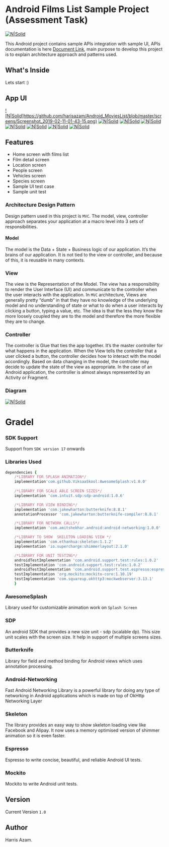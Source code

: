 # Android Films List Sample Project (Assessment Task)

[![N|Solid](https://cdn1.imggmi.com/uploads/2019/2/10/56a2a12b1abab60f46270c96743d9a97-full.png)](https://cdn1.imggmi.com/uploads/2019/2/10/56a2a12b1abab60f46270c96743d9a97-full.png)

This Android project contains sample APIs integration with sample UI, APIs documentation is here [Document Link][df1], main purpose to develop this project is to explain architecture approach and patterns used.  

## What's Inside

Lets start :)

## App UI
[![N|Solid]https://github.com/harisazam/Android_MoviesList/blob/master/screens/Screenshot_2019-02-11-01-43-15.png)](https://github.com/harisazam/Android_MoviesList/blob/master/screens/Screenshot_2019-02-11-01-43-15.png) [![N|Solid](https://cdn1.imggmi.com/uploads/2019/2/10/3099c57f2195e61ab0fd8fdb04ec3dfe-full.png)](https://cdn1.imggmi.com/uploads/2019/2/10/3099c57f2195e61ab0fd8fdb04ec3dfe-full.png) [![N|Solid](https://cdn1.imggmi.com/uploads/2019/2/10/0090a63b431935b5d31bb1ff63d8b620-full.png)](https://cdn1.imggmi.com/uploads/2019/2/10/0090a63b431935b5d31bb1ff63d8b620-full.png) [![N|Solid](https://cdn1.imggmi.com/uploads/2019/2/10/3de99427830964e95dd08b6489b9c8c5-full.png)](https://cdn1.imggmi.com/uploads/2019/2/10/3de99427830964e95dd08b6489b9c8c5-full.png) [![N|Solid](https://cdn1.imggmi.com/uploads/2019/2/10/7e8fb65693d8a489eb5c7ca820a2bcdb-full.png)](https://cdn1.imggmi.com/uploads/2019/2/10/7e8fb65693d8a489eb5c7ca820a2bcdb-full.png) [![N|Solid](https://cdn1.imggmi.com/uploads/2019/2/10/284c1ae0dcc976db904c416e331fb490-full.png)](https://cdn1.imggmi.com/uploads/2019/2/10/284c1ae0dcc976db904c416e331fb490-full.png) [![N|Solid](https://cdn1.imggmi.com/uploads/2019/2/10/b3e7a2eeb57ee3ec349ee68452516bc9-full.png)](https://cdn1.imggmi.com/uploads/2019/2/10/b3e7a2eeb57ee3ec349ee68452516bc9-full.png) [![N|Solid](https://cdn1.imggmi.com/uploads/2019/2/10/d34646372c745e1fc7096ba9b007ab29-full.png)](https://cdn1.imggmi.com/uploads/2019/2/10/d34646372c745e1fc7096ba9b007ab29-full.png)

## Features

* Home screen with films list
* Film detail screen
* Location screen
* People screen
* Vehicles screen
* Species screen
* Sample UI test case
* Sample unit test

### Architecture Design Pattern

Design pattern used in this project is ```MVC```. The model, view, controller approach separates your application at a macro level into 3 sets of responsibilities.

#### Model
The model is the Data + State + Business logic of our application. It’s the brains of our application. It is not tied to the view or controller, and because of this, it is reusable in many contexts.

### View
The view is the Representation of the Model. The view has a responsibility to render the User Interface (UI) and communicate to the controller when the user interacts with the application. In ```MVC``` architecture, Views are generally pretty “dumb” in that they have no knowledge of the underlying model and no understanding of state or what to do when a user interacts by clicking a button, typing a value, etc. The idea is that the less they know the more loosely coupled they are to the model and therefore the more flexible they are to change.

### Controller
The controller is Glue that ties the app together. It’s the master controller for what happens in the application. When the View tells the controller that a user clicked a button, the controller decides how to interact with the model accordingly. Based on data changing in the model, the controller may decide to update the state of the view as appropriate. In the case of an Android application, the controller is almost always represented by an Activity or Fragment.

### Diagram 
[![N|Solid](https://cdn1.imggmi.com/uploads/2019/2/10/55417283f98c8e94a8d675ec6bae6f45-full.png)](https://cdn1.imggmi.com/uploads/2019/2/10/55417283f98c8e94a8d675ec6bae6f45-full.png)

# Gradel
### SDK Support
Support from ```SDK version 17``` onwards

### Libraries Used
```ruby
dependencies {
	/*LIBRARY FOR SPLASH ANIMATION*/
    implementation'com.github.ViksaaSkool:AwesomeSplash:v1.0.0'
    
    /*LIBRARY FOR SCALE ABLE SCREEN SIZES*/
    implementation 'com.intuit.sdp:sdp-android:1.0.6'

    /*LIBRARY FOR VIEW BINDING*/
    implementation 'com.jakewharton:butterknife:8.8.1'
    annotationProcessor 'com.jakewharton:butterknife-compiler:8.8.1'

    /*LIBRARY FOR NETWORK CALLS*/
    implementation 'com.amitshekhar.android:android-networking:1.0.0'

    /*LIBRARY TO SHOW  SKELETON LOADING VIEW */
    implementation 'com.ethanhua:skeleton:1.1.2'
    implementation 'io.supercharge:shimmerlayout:2.1.0'

    /*LIBRARY FOR UNIT TESTING*/
    androidTestImplementation 'com.android.support.test:rules:1.0.2'
    testImplementation 'com.android.support.test:rules:1.0.2'
    androidTestImplementation 'com.android.support.test.espresso:espresso-contrib:3.0.2'
    testImplementation 'org.mockito:mockito-core:1.10.19'
    testImplementation 'com.squareup.okhttp3:mockwebserver:3.13.1'
	}
```
### AwesomeSplash
Library used for customizable animation work on ```Splash Screen```
### SDP
An android SDK that provides a new size unit - sdp (scalable dp). This size unit scales with the screen size. It help in support of multiple screens sizes.
### Butterknife
Library for field and method binding for Android views which uses annotation processing.
### Android-Networking
Fast Android Networking Library is a powerful library for doing any type of networking in Android applications which is made on top of OkHttp Networking Layer
### Skeleton
The library provides an easy way to show skeleton loading view like Facebook and Alipay. It now uses a memory optimised version of shimmer animation so it is even faster.
### Espresso
Espresso to write concise, beautiful, and reliable Android UI tests.
### Mockito
Mockito to write Android unit tests.
##  Version
Current Version ```1.0```

## Author
Harris Azam.

  [df1]: <https://ghibliapi.herokuapp.com/>
